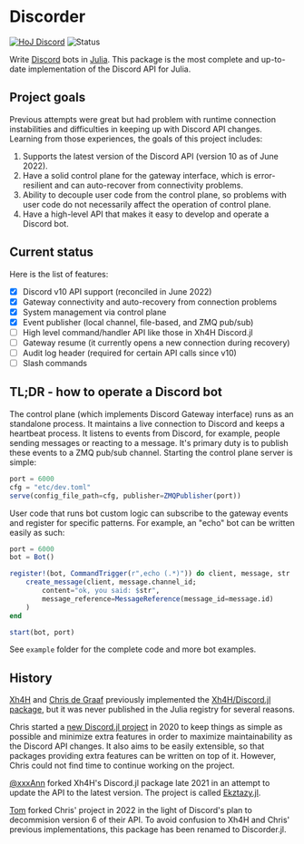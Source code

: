 # Discorder

[![HoJ Discord](https://img.shields.io/discord/762167454973296644?color=8af&label=HoJ%20Discord&style=flat-square)](https://discord.gg/mm2kYjB)
![Status](https://img.shields.io/badge/status-work%20in%20progress-yellow)

Write [Discord](https://discord.com) bots in [Julia](https://julialang.org). This package is the most complete and up-to-date implementation of the Discord API for Julia.

## Project goals

Previous attempts were great but had problem with runtime connection instabilities and difficulties in keeping up with Discord API changes. Learning from those experiences, the goals of this project includes:

1. Supports the latest version of the Discord API (version 10 as of June 2022).
2. Have a solid control plane for the gateway interface, which is error-resilient and can auto-recover from connectivity problems.
3. Ability to decouple user code from the control plane, so problems with user code do not necessarily affect the operation of control plane.
4. Have a high-level API that makes it easy to develop and operate a Discord bot.

## Current status

Here is the list of features:
- [x] Discord v10 API support (reconciled in June 2022)
- [x] Gateway connectivity and auto-recovery from connection problems
- [x] System management via control plane
- [x] Event publisher (local channel, file-based, and ZMQ pub/sub)
- [ ] High level command/handler API like those in Xh4H Discord.jl
- [ ] Gateway resume (it currently opens a new connection during recovery)
- [ ] Audit log header (required for certain API calls since v10)
- [ ] Slash commands

## TL;DR - how to operate a Discord bot

The control plane (which implements Discord Gateway interface) runs as an standalone process. It maintains a live connection to Discord and keeps a heartbeat process. It listens to events from Discord, for example, people sending messages or reacting to a message. It's primary duty is to publish these events to a ZMQ pub/sub channel. Starting the control plane server is simple:

```julia
port = 6000
cfg = "etc/dev.toml"
serve(config_file_path=cfg, publisher=ZMQPublisher(port))
```

User code that runs bot custom logic can subscribe to the gateway events and register for specific patterns. For example, an "echo" bot can be written easily as such:

```julia
port = 6000
bot = Bot()

register!(bot, CommandTrigger(r",echo (.*)")) do client, message, str
    create_message(client, message.channel_id;
        content="ok, you said: $str",
        message_reference=MessageReference(message_id=message.id)
    )
end

start(bot, port)
```

See `example` folder for the complete code and more bot examples.

## History

[Xh4H](https://github.com/Xh4H) and [Chris de Graaf](https://github.com/christopher-dG) previously implemented the [Xh4H/Discord.jl package](https://github.com/Xh4H/Discord.jl), but it was never published in the Julia registry for several reasons.

Chris started a [new Discord.jl project](https://github.com/christopher-dG/Discord.jl) in 2020 to keep things as simple as possible and minimize extra features in order to maximize maintainability as the Discord API changes. It also aims to be easily extensible, so that packages providing extra features can be written on top of it. However, Chris could not find time to continue working on the project.

[@xxxAnn](https://github.com/xxxAnn) forked Xh4H's Discord.jl package late 2021 in an attempt to update the API to the latest version. The project is called [Ekztazy.jl](https://github.com/Humans-of-Julia/Ekztazy.jl).

[Tom](https://github.com/tk3369) forked Chris' project in 2022 in the light of Discord's plan to decommision version 6 of their API. To avoid confusion to Xh4H and Chris' previous implementations, this package has been renamed to Discorder.jl.
